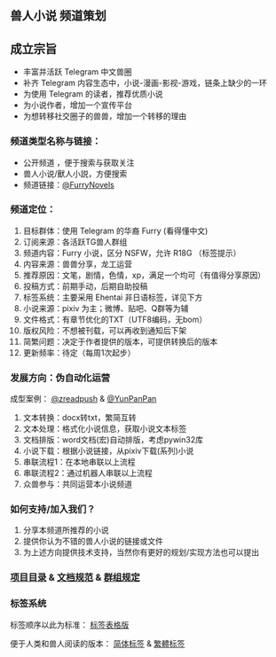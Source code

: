 ## 兽人小说 频道策划

## 成立宗旨
- 丰富并活跃 Telegram 中文兽圈  
- 补齐 Telegram 内容生态中，小说-漫画-影视-游戏，链条上缺少的一环  
- 为使用 Telegram 的读者，推荐优质小说  
- 为小说作者，增加一个宣传平台
- 为想转移社交圈子的兽兽，增加一个转移的理由  

### 频道类型名称与链接：
- 公开频道 ，便于搜索与获取关注
- 兽人小说/獸人小説，方便搜索
- 频道链接：[@FurryNovels](https://t.me/FurryNovels)

### 频道定位：

1. 目标群体：使用 Telegram 的华裔 Furry (看得懂中文)  
1. 订阅来源：各活跃TG兽人群组  
1. 频道内容：Furry 小说，区分 NSFW，允许 R18G （标签提示）
1. 内容来源：兽兽分享，龙工运营
1. 推荐原因：文笔，剧情，色情，xp，满足一个均可（有值得分享原因）  
1. 投稿方式：前期手动，后期自助投稿  
1. 标签系统：主要采用 Ehentai 非日语标签，详见下方  
1. 小说来源：pixiv 为主；微博、贴吧、Q群等为辅  
1. 文件格式：有章节优化的TXT（UTF8编码，无bom）  
1. 版权风险：不想被刊载，可以再收到通知后下架  
1. 简繁问题：决定于作者提供的版本，可提供转换后的版本   
1. 更新频率：待定（每周1次起步）  

### 发展方向：伪自动化运营

成型案例： [@zreadpush](https://t.me/zreadpush) & 
[@YunPanPan](https://t.me/YunPanPan)

1. 文本转换：docx转txt，繁简互转
1. 文本处理：格式化小说信息，获取小说文本标签
1. 文档排版：word文档(宏)自动排版，考虑pywin32库
1. 小说下载：根据小说链接，从pixiv下载(系列)小说
1. 串联流程1：在本地串联以上流程
1. 串联流程2：通过机器人串联以上流程
1. 众兽参与：共同运营本小说频道

###  如何支持/加入我们？
1. 分享本频道所推荐的小说
1. 提供你认为不错的兽人小说的链接或文件
1. 为上述方向提供技术支持，当然你有更好的规划/实现方法也可以提出


### [项目目录](https://github.com/DowneyRem/FurryNovels/blob/main/Document.md)  &  [文档规范](https://github.com/DowneyRem/FurryNovels/blob/main/Document.md)  &  [群组规定](https://github.com/DowneyRem/FurryNovels/blob/main/GroupRule.md)

### 标签系统

标签顺序以此为标准：
[标签表格版](https://github.com/DowneyRem/FurryNovels/blob/main/Tags.md) 

便于人类和兽人阅读的版本：
[简体标签](https://github.com/DowneyRem/FurryNovels/blob/main/Tags_zh_cn.md) &
[繁體标签](https://github.com/DowneyRem/FurryNovels/blob/main/Tags_zh_tw.md)   

